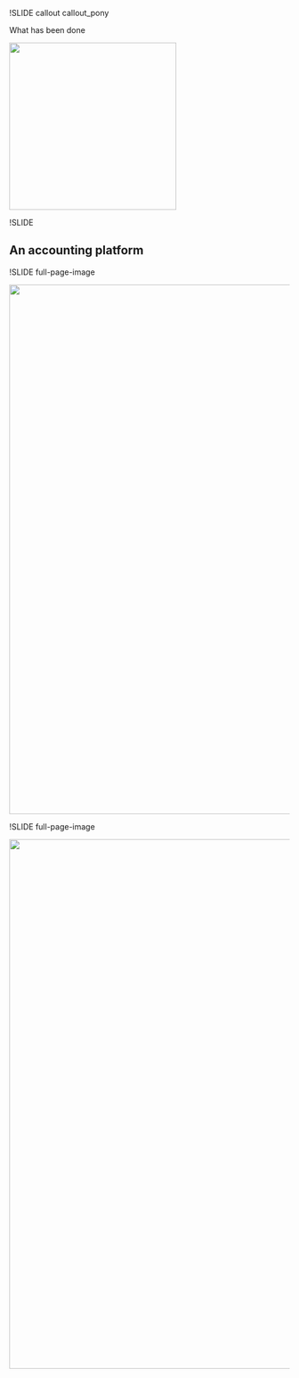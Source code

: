 !SLIDE callout callout_pony

What has been done

<img width="300" class="callout_pony_img" src="/image/what_has_been_done/rad_rainbow_dash_by_extrahovinco-d4h1tf2.png" />

!SLIDE

## An accounting platform

!SLIDE full-page-image

<img src="/image/before_improvements/invoices.png" width="950"/>

!SLIDE full-page-image

<img src="/image/before_improvements/Clients.png" width="950" />
